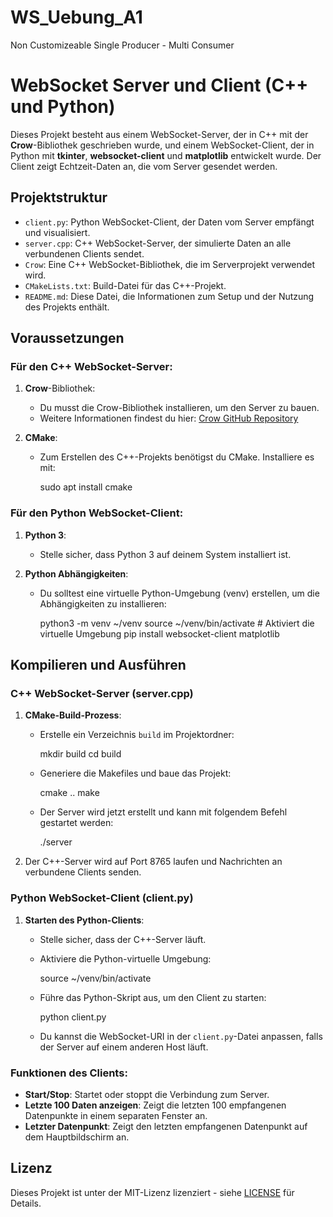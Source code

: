 # WS_Uebung_A1
Non Customizeable Single Producer - Multi Consumer

# WebSocket Server und Client (C++ und Python)

Dieses Projekt besteht aus einem WebSocket-Server, der in C++ mit der **Crow**-Bibliothek geschrieben wurde, und einem WebSocket-Client, der in Python mit **tkinter**, **websocket-client** und **matplotlib** entwickelt wurde. Der Client zeigt Echtzeit-Daten an, die vom Server gesendet werden.

## Projektstruktur

- `client.py`: Python WebSocket-Client, der Daten vom Server empfängt und visualisiert.
- `server.cpp`: C++ WebSocket-Server, der simulierte Daten an alle verbundenen Clients sendet.
- `Crow`: Eine C++ WebSocket-Bibliothek, die im Serverprojekt verwendet wird.
- `CMakeLists.txt`: Build-Datei für das C++-Projekt.
- `README.md`: Diese Datei, die Informationen zum Setup und der Nutzung des Projekts enthält.

## Voraussetzungen

### Für den C++ WebSocket-Server:

1. **Crow**-Bibliothek:
   - Du musst die Crow-Bibliothek installieren, um den Server zu bauen.
   - Weitere Informationen findest du hier: [Crow GitHub Repository](https://github.com/CrowCpp/Crow)

2. **CMake**:
   - Zum Erstellen des C++-Projekts benötigst du CMake. Installiere es mit:

     sudo apt install cmake

### Für den Python WebSocket-Client:

1. **Python 3**:
   - Stelle sicher, dass Python 3 auf deinem System installiert ist.

2. **Python Abhängigkeiten**:
   - Du solltest eine virtuelle Python-Umgebung (venv) erstellen, um die Abhängigkeiten zu installieren:

     python3 -m venv ~/venv
     source ~/venv/bin/activate  # Aktiviert die virtuelle Umgebung
     pip install websocket-client matplotlib

## Kompilieren und Ausführen

### C++ WebSocket-Server (server.cpp)

1. **CMake-Build-Prozess**:

   - Erstelle ein Verzeichnis `build` im Projektordner:

     mkdir build
     cd build

   - Generiere die Makefiles und baue das Projekt:

     cmake ..
     make

   - Der Server wird jetzt erstellt und kann mit folgendem Befehl gestartet werden:

     ./server
    

2. Der C++-Server wird auf Port 8765 laufen und Nachrichten an verbundene Clients senden.

### Python WebSocket-Client (client.py)

1. **Starten des Python-Clients**:

   - Stelle sicher, dass der C++-Server läuft.
   - Aktiviere die Python-virtuelle Umgebung:

     source ~/venv/bin/activate

   - Führe das Python-Skript aus, um den Client zu starten:

     python client.py

   - Du kannst die WebSocket-URI in der `client.py`-Datei anpassen, falls der Server auf einem anderen Host läuft.

### Funktionen des Clients:

- **Start/Stop**: Startet oder stoppt die Verbindung zum Server.
- **Letzte 100 Daten anzeigen**: Zeigt die letzten 100 empfangenen Datenpunkte in einem separaten Fenster an.
- **Letzter Datenpunkt**: Zeigt den letzten empfangenen Datenpunkt auf dem Hauptbildschirm an.

## Lizenz

Dieses Projekt ist unter der MIT-Lizenz lizenziert - siehe [LICENSE](LICENSE) für Details.

